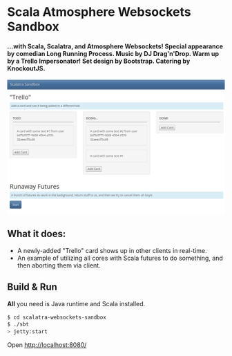 # Scala Atmosphere Websockets Sandbox #

#### ...with Scala, Scalatra, and Atmosphere Websockets! Special appearance by comedian Long Running Process. Music by DJ Drag'n'Drop. Warm up by a Trello Impersonator! Set design by Bootstrap. Catering by KnockoutJS.

![screen 1](screen1.png)

## What it does:
  * A newly-added "Trello" card shows up in other clients in real-time.
  * An example of utilizing all cores with Scala futures to do something, and then aborting them via client.

## Build & Run ##

**All** you need is Java runtime and Scala installed.

```sh
$ cd scalatra-websockets-sandbox
$ ./sbt
> jetty:start
```

Open [http://localhost:8080/](http://localhost:8080/)
